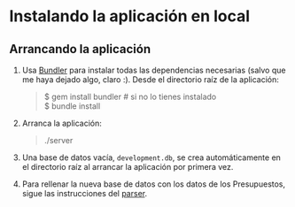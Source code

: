 Instalando la aplicación en local
=================================

Arrancando la aplicación
------------------------
  
 1. Usa [Bundler][1] para instalar todas las dependencias necesarias (salvo que me haya dejado algo, claro :). Desde el directorio raíz de la aplicación:
 
    > $ gem install bundler   # si no lo tienes instalado    
    > $ bundle install    
    
 1. Arranca la aplicación:
 
    > ./server
    
 1. Una base de datos vacía, `development.db`, se crea automáticamente en el directorio raíz al arrancar la aplicación por primera vez.

 1. Para rellenar la nueva base de datos con los datos de los Presupuestos, sigue las instrucciones del [parser][2].
 
[1]: http://gembundler.com/
[2]: tree/master/parser

    
